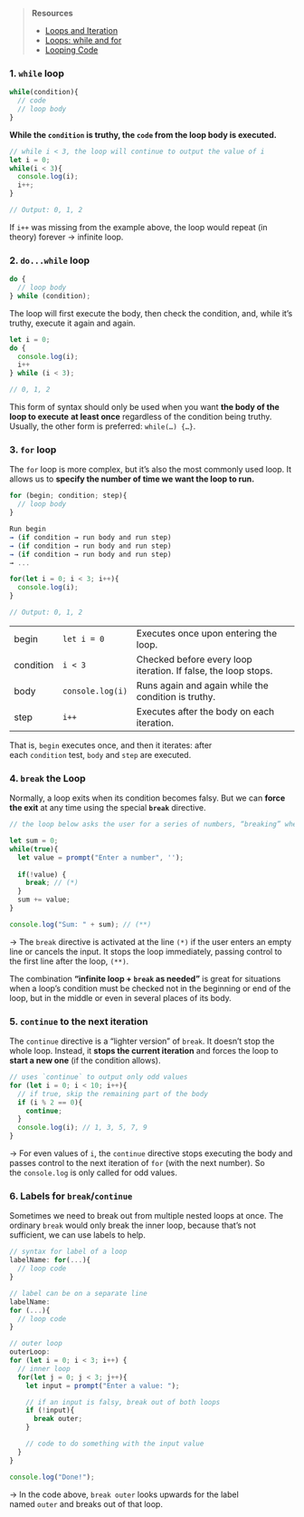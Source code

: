 > **Resources**
> - [Loops and Iteration](https://developer.mozilla.org/en-US/docs/Web/JavaScript/Guide/Loops_and_iteration)
> - [Loops: while and for](https://javascript.info/while-for)
> - [Looping Code](https://developer.mozilla.org/en-US/docs/Learn/JavaScript/Building_blocks/Looping_code)
### 1. `while` loop
```js
while(condition){
  // code
  // loop body
}
```
**While the `condition` is truthy, the `code` from the loop body is executed.**
```js
// while i < 3, the loop will continue to output the value of i
let i = 0; 
while(i < 3){
  console.log(i); 
  i++; 
}

// Output: 0, 1, 2
```

If `i++` was missing from the example above, the loop would repeat (in theory) forever → infinite loop. 
### 2. `do...while` loop
```js
do {
  // loop body
} while (condition); 
```
The loop will first execute the body, then check the condition, and, while it’s truthy, execute it again and again.
```js
let i = 0; 
do {
  console.log(i); 
  i++
} while (i < 3); 

// 0, 1, 2
```

This form of syntax should only be used when you want **the body of the loop to execute** **at least once** regardless of the condition being truthy. Usually, the other form is preferred: `while(…) {…}`.
### 3. `for` loop
The `for` loop is more complex, but it’s also the most commonly used loop. It allows us to **specify the number of time we want the loop to run.** 
```js
for (begin; condition; step){
  // loop body
}

Run begin 
→ (if condition → run body and run step) 
→ (if condition → run body and run step) 
→ (if condition → run body and run step) 
→ ...
```

```js
for(let i = 0; i < 3; i++){
  console.log(i); 
}

// Output: 0, 1, 2
```

|           |                  |                                                                |
| --------- | ---------------- | -------------------------------------------------------------- |
| begin     | `let i = 0`      | Executes once upon entering the loop.                          |
| condition | `i < 3`          | Checked before every loop iteration. If false, the loop stops. |
| body      | `console.log(i)` | Runs again and again while the condition is truthy.            |
| step      | `i++`            | Executes after the body on each iteration.                     |
That is, `begin` executes once, and then it iterates: after each `condition` test, `body` and `step` are executed.
### 4. `break` the Loop
Normally, a loop exits when its condition becomes falsy. But we can **force the exit** at any time using the special **`break`** directive.
```js
// the loop below asks the user for a series of numbers, “breaking” when no number is entered

let sum = 0; 
while(true){
  let value = prompt("Enter a number", ''); 
  
  if(!value) {
    break; // (*)
  }
  sum += value; 
}

console.log("Sum: " + sum); // (**)
```
→ The `break` directive is activated at the line `(*)` if the user enters an empty line or cancels the input. It stops the loop immediately, passing control to the first line after the loop, `(**)`.

The combination **“infinite loop + `break` as needed”** is great for situations when a loop’s condition must be checked not in the beginning or end of the loop, but in the middle or even in several places of its body.
### 5. `continue` to the next iteration
The `continue` directive is a “lighter version” of `break`. It doesn’t stop the whole loop. Instead, it **stops the current iteration** and forces the loop to **start a new one** (if the condition allows).
```js
// uses `continue` to output only odd values
for (let i = 0; i < 10; i++){
  // if true, skip the remaining part of the body
  if (i % 2 == 0){
    continue; 
  }
  console.log(i); // 1, 3, 5, 7, 9
}
```
→ For even values of `i`, the `continue` directive stops executing the body and passes control to the next iteration of `for` (with the next number). So the `console.log` is only called for odd values.
### 6. Labels for `break`/`continue`
Sometimes we need to break out from multiple nested loops at once. The ordinary `break` would only break the inner loop, because that’s not sufficient, we can use labels to help. 
```js
// syntax for label of a loop
labelName: for(...){
  // loop code
}

// label can be on a separate line
labelName: 
for (...){
  // loop code
}
```

```js
// outer loop
outerLoop: 
for (let i = 0; i < 3; i++) {
  // inner loop
  for(let j = 0; j < 3; j++){
    let input = prompt("Enter a value: ");

    // if an input is falsy, break out of both loops
    if (!input){
      break outer; 
    }

    // code to do something with the input value
  }
}

console.log("Done!"); 
```
→ In the code above, `break outer` looks upwards for the label named `outer` and breaks out of that loop.